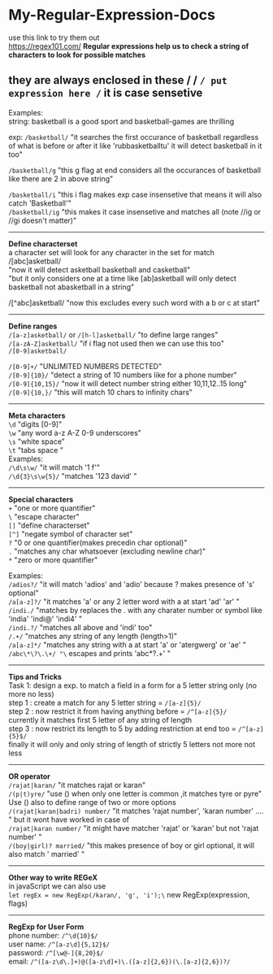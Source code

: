 # My-Regular-Expression-Docs
use this link to try them out\
https://regex101.com/
**Regular expressions help us to check a string of characters to look for possible matches**

they are always enclosed in these / /
`/ put expression here /`
it is case sensetive
-------------------------------------------------
Examples: \
string: basketball is a good sport and basketball-games are thrilling

exp: `/basketball/` 
"it searches the first occurance of basketball regardless of what is before or after it like 'rubbasketballtu' it will detect basketball in it too"

`/basketball/g` "this g flag at end considers all the occurances of basketball like there are 2 in above string"

`/basketball/i` "this i flag makes exp case insensetive that means it will also catch 'Basketball'"\
`/basketball/ig` "this makes it case insensetive and matches all (note //ig or //gi doesn't matter)"

-------------------------------------------------

**Define characterset**\
a character set will look for any character in the set for match\
/[abc]asketball/ \
"now it will detect asketball basketball and casketball" \
"but it only considers one at a time like [ab]asketball will only detect basketball not abasketball in a string"

/[^abc]asketball/ "now this excludes every such word with a b or c at start"

-------------------------------------------------
**Define ranges**\
`/[a-z]asketball/` or `/[h-l]asketball/` "to define large ranges"\
`/[a-zA-Z]asketball/` "if i flag not used then we can use this too"\
`/[0-9]asketball/`

`/[0-9]+/` "UNLIMITED NUMBERS DETECTED"\
`/[0-9]{10}/` "detect a string of 10 numbers like for a phone number"\
`/[0-9]{10,15}/` "now it will detect number string either 10,11,12..15 long"\
`/[0-9]{10,}/` "this will match 10 chars to infinity chars"

-------------------------------------------------
**Meta characters**\
`\d` "digits [0-9]"\
`\w` "any word a-z A-Z 0-9 underscores"\
`\s` "white space"\
`\t` "tabs space "\
Examples:\
`/\d\s\w/` "it will match '1 f'"\
`/\d{3}\s\w{5}/` "matches '123 david' "

-------------------------------------------------
**Special characters**\
`+` "one or more quantifier"\
`\` "escape character"\
`[]` "define characterset"\
`[^]` "negate symbol of character set"\
`?` "0 or one quantifier(makes precedin char optional)"\
`.` "matches any char whatsoever (excluding newline char)"\
`*` "zero or more quantifier"

Examples:\
`/adios?/` "it will match 'adios' and 'adio' because ? makes presence of 's' optional"\
`/a[a-z]?/` "it matches 'a' or any 2 letter word with a at start 'ad' 'ar' "\
`/indi./` "matches by replaces the . with any charater number or symbol like 'india' 'indi@' 'indi4' "\
`/indi.?/` "matches all above and 'indi' too"\
`/.+/` "matches any string of any length (length>1)"\
`/a[a-z]*/` "matches any string with a at start 'a' or 'atergwerg' or 'ae' "\
`/abc\*\?\.\+/ "\` escapes and prints 'abc*?.+' "

-------------------------------------------------
**Tips and Tricks**\
Task 1: design a exp. to match a field in a form for a 5 letter string only (no more no less)\
step 1 : create a match for any 5 letter string = `/[a-z]{5}/`\
step 2 : now restrict it from having anything before = `/^[a-z]{5}/`\
	currently it matches first 5 letter of any string of length\
step 3 : now restrict its length to 5 by adding restriction at end too = `/^[a-z]{5}$/`\
	finally it will only and only string of length of strictly 5 letters not more not less
	
-------------------------------------------------
**OR operator**\
`/rajat|karan/` "it matches rajat or karan"\
`/(p|t)yre/` "use () when only one letter is common ,it matches tyre or pyre"\
Use () also to define range of two or more options\
`/(rajat|karan|badri) number/` "it matches 'rajat number', 'karan number' .... " but it wont have worked in case of\
`/rajat|karan number/` "it might have matcher 'rajat' or 'karan' but not 'rajat number' "\
`/(boy|girl)? married/` "this makes presence of boy or girl optional, it will also match ' married' "

-------------------------------------------------
**Other way to write REGeX**\
in javaScript we can also use\
`let regEx = new RegExp(/karan/, 'g', 'i');\`
new RegExp(expression, flags)

-------------------------------------------------
**RegExp for User Form**\
phone number: `/^\d{10}$/`\
user name: `/^[a-z\d]{5,12}$/`\
password: `/^[\w@-]{8,20}$/`\
email: `/^([a-z\d\.]+)@([a-z\d]+)\.([a-z]{2,6})(\.[a-z]{2,6})?/`
